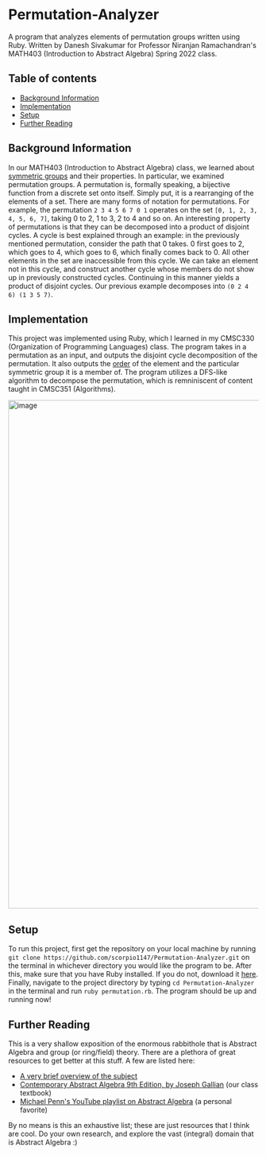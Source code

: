 # Permutation-Analyzer
A program that analyzes elements of permutation groups written using Ruby. Written by Danesh Sivakumar for Professor Niranjan Ramachandran's MATH403 (Introduction to Abstract Algebra) Spring 2022 class.


## Table of contents
* [Background Information](#background-information)
* [Implementation](#implementation)
* [Setup](#setup)
* [Further Reading](#further-reading)

## Background Information
In our MATH403 (Introduction to Abstract Algebra) class, we learned about [symmetric groups](https://mathworld.wolfram.com/SymmetricGroup.html) and their properties. In particular, we examined permutation groups. A permutation is, formally speaking, a bijective function from a discrete set onto itself. Simply put, it is a rearranging of the elements of a set. There are many forms of notation for permutations. For example, the permutation `2 3 4 5 6 7 0 1` operates on the set `[0, 1, 2, 3, 4, 5, 6, 7]`, taking 0 to 2, 1 to 3, 2 to 4 and so on. An interesting property of permutations is that they can be decomposed into a product of disjoint cycles. A cycle is best explained through an example: in the previously mentioned permutation, consider the path that 0 takes. 0 first goes to 2, which goes to 4, which goes to 6, which finally comes back to 0. All other elements in the set are inaccessible from this cycle. We can take an element not in this cycle, and construct another cycle whose members do not show up in previously constructed cycles. Continuing in this manner yields a product of disjoint cycles. Our previous example decomposes into `(0 2 4 6) (1 3 5 7)`.
	
## Implementation
This project was implemented using Ruby, which I learned in my CMSC330 (Organization of Programming Languages) class. The program takes in a permutation as an input, and outputs the disjoint cycle decomposition of the permutation. It also outputs the [order](https://en.wikipedia.org/wiki/Order_(group_theory)) of the element and the particular symmetric group it is a member of. The program utilizes a DFS-like algorithm to decompose the permutation, which is remniniscent of content taught in CMSC351 (Algorithms).

<img width="1022" alt="image" src="https://user-images.githubusercontent.com/25085195/167344004-5445e841-c3a2-47e9-8c54-69816ba8db92.png">
	
## Setup
To run this project, first get the repository on your local machine by running `git clone https://github.com/scorpio1147/Permutation-Analyzer.git` on the terminal in whichever directory you would like the program to be. After this, make sure that you have Ruby installed. If you do not, download it [here](https://www.ruby-lang.org/en/downloads/). Finally, navigate to the project directory by typing `cd Permutation-Analyzer` in the terminal and run `ruby permutation.rb`. The program should be up and running now! 

## Further Reading
This is a very shallow exposition of the enormous rabbithole that is Abstract Algebra and group (or ring/field) theory. There are a plethora of great resources to get better at this stuff. A few are listed here:
* [A very brief overview of the subject](https://brilliant.org/wiki/abstract-algebra/)
* [Contemporary Abstract Algebra 9th Edition, by Joseph Gallian](https://www.amazon.com/Contemporary-Abstract-Algebra-Joseph-Gallian/dp/1305657969/ref=pd_lpo_2?pd_rd_i=1305657969&psc=1) (our class textbook)
* [Michael Penn's YouTube playlist on Abstract Algebra](https://www.youtube.com/watch?v=Ol5BoUV6SjA&list=PL22w63XsKjqxaZ-v5N4AprggFkQXgkNoP) (a personal favorite)

By no means is this an exhaustive list; these are just resources that I think are cool. Do your own research, and explore the vast (integral) domain that is Abstract Algebra :)
